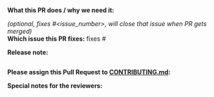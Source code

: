 <!--  Thanks for sending a pull request! -->

**What this PR does / why we need it:**

*(optional, fixes #<issue_number>, will close that issue when PR gets merged)*</br>
**Which issue this PR fixes:** fixes #

**Release note:** </br>
<!--  Steps to write your release note:
1. Enter your extended release note in the below block; leaving it blank means using the PR title as the release note. If no release note is required, just write `NONE`.
-->
```release-note
```

**Please assign this Pull Request to  [CONTRIBUTING.md](../blob/master/CONTRIBUTING.md#repository-maintainers):**

**Special notes for the reviewers:**
```
```
